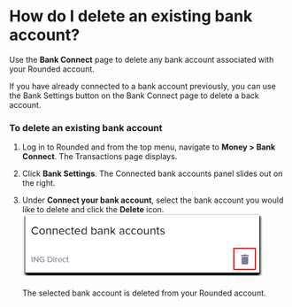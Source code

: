 # How do I delete an existing bank account?

Use the **Bank Connect** page to delete any bank account associated with your Rounded account.

If you have already connected to a bank account previously, you can use the Bank Settings button on the Bank Connect page to delete a back account.

### To delete an existing bank account

1. Log in to Rounded and from the top menu, navigate to **Money &gt; Bank Connect**. 
   The Transactions page displays. 
2. Click **Bank Settings**. 
   The Connected bank accounts panel slides out on the right.
3. Under **Connect your bank account**, select the bank account you would like to delete and click the **Delete** icon.
![](/assets/Rounded_deleteBA.png)

   The selected bank account is deleted from your Rounded account.

